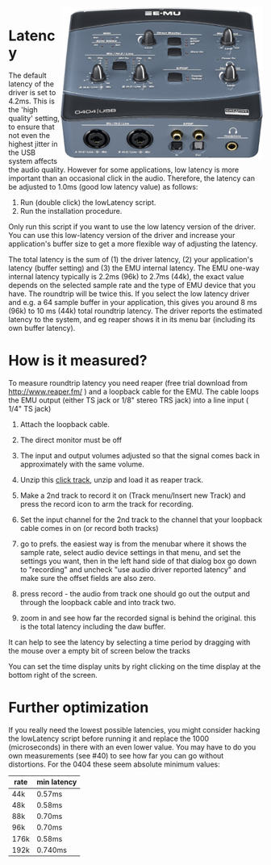 <img align="right" width="400" src="E-MU_0404_USB.jpg"/>

Latency
=======
The default latency of the driver is set to 4.2ms. This is the 'high quality' setting, 
to ensure that not even the highest jitter in the USB system affects the audio quality.
However for some applications, low latency is more important than an occasional click in 
the audio. Therefore, the latency can be adjusted to 1.0ms (good low latency value) as follows:

1. Run (double click) the lowLatency script.
2. Run the installation procedure.

Only run this script if you want to use the low latency version of the driver. You can use this low-latency version of the driver and increase your application's buffer size to get a more flexible way of adjusting the latency.

The total latency is the sum of (1) the driver latency, (2) your application's latency (buffer setting) and (3) the EMU internal latency. The EMU one-way internal latency typically is 2.2ms (96k) to 2.7ms (44k), the exact value depends on the selected sample rate and the type of EMU device that you have. The roundtrip will be twice this. If you select the low latency driver and e.g. a 64 sample buffer in your application, this gives you around 8 ms (96k) to 10 ms (44k) total roundtrip latency. The driver reports the estimated latency to the system, and eg reaper shows it in its menu bar (including its own buffer latency). 

How is it measured?
===================
To measure roundtrip latency you need reaper (free trial download from http://www.reaper.fm/ ) and a loopback cable for the EMU. The cable loops the EMU output (either TS jack or 1/8" stereo TRS jack) into a line input ( 1/4" TS jack)

 1. Attach the loopback cable.

 2. The direct monitor must be off
 
 3. The input and output volumes adjusted so that the signal comes back in approximately with the same volume.

 4. Unzip this <a href="3clicks.wav.zip">click track</a>, unzip and load it as reaper track.

 5. Make a 2nd track to record it on (Track menu/Insert new Track) and press the record icon to arm the track for recording.

 6. Set the input channel for the 2nd track to the channel that your loopback cable comes in on (or record both tracks)

 7.   go to prefs. the easiest way is from the menubar where it shows the sample rate, select audio device settings in that menu, and set the settings you want, then in the left hand side of that dialog box go down to "recording" and uncheck "use audio driver reported latency" and make sure the offset fields are also zero.

 8. press record - the audio from track one should go out the output and through the loopback cable and into track two.

 9. zoom in and see how far the recorded signal is behind the original. this is the total latency including the daw buffer.

It can help to see the latency by selecting a time period by dragging with the mouse over a empty bit of screen below the tracks

You can set the time display units by right clicking on the time display at the bottom right of the screen.

Further optimization
=======
If you really need the lowest possible latencies, you might consider hacking the lowLatency script before running it and replace the 1000 (microseconds) in there with an even lower value. You may have to do you own measurements (see #40) to see how far you can go without distortions. For the 0404 these seem absolute minimum values:

| rate | min latency |
| --- | --- |
| 44k |  0.57ms |
| 48k | 0.58ms |
| 88k | 0.70ms |
| 96k | 0.70ms |
| 176k | 0.58ms |
| 192k | 0.740ms |
